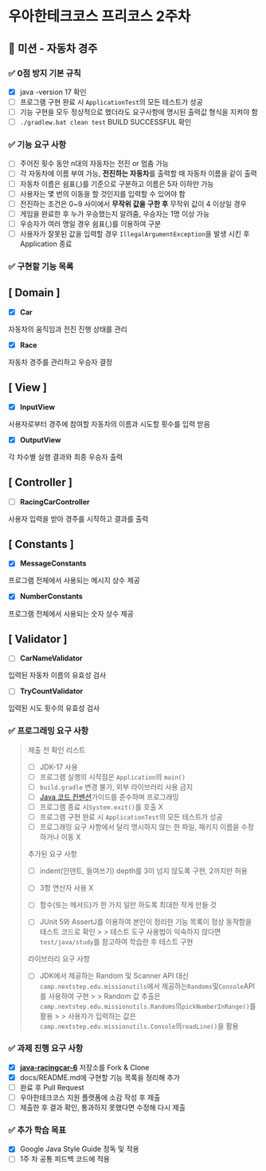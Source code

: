 # 우아한테크코스 프리코스 2주차

## 🚗 미션 - 자동차 경주

### ✅ 0점 방지 기본 규칙

- [x]  java -version 17 확인
- [ ]  프로그램 구현 완료 시 `ApplicationTest`의 모든 테스트가 성공
- [ ]  기능 구현을 모두 정상적으로 했더라도 요구사항에 명시된 출력값 형식을 지켜야 함
- [ ]  `./gradlew.bat clean test` BUILD SUCCESSFUL 확인

### ✅ 기능 요구 사항

- [ ]  주어진 횟수 동안 n대의 자동차는 전진 or 멈춤 가능
- [ ]  각 자동차에 이름 부여 가능, **전진하는 자동차**를 출력할 때 자동차 이름을 같이 출력
- [ ]  자동차 이름은 쉼표(,)를 기준으로 구분하고 이름은 5자 이하만 가능
- [ ]  사용자는 몇 번의 이동을 할 것인지를 입력할 수 있어야 함
- [ ]  전진하는 조건은 0~9 사이에서 **무작위 값을 구한 후** 무작위 값이 4 이상일 경우
- [ ]  게임을 완료한 후 누가 우승했는지 알려줌, 우승자는 1명 이상 가능
- [ ]  우승자가 여러 명일 경우 쉼표(,)를 이용하여 구분
- [ ]  사용자가 잘못된 값을 입력할 경우 `IllegalArgumentException`을 발생 시킨 후 Application 종료

### ✅ 구현할 기능 목록

**[ Domain ]**
-

- [x]  **Car**

자동차의 움직임과 전진 진행 상태를 관리

- [x]  **Race**

자동차 경주를 관리하고 우승자 결정

**[ View ]**
-

- [x]  **InputView**

사용자로부터 경주에 참여할 자동차의 이름과 시도할 횟수를 입력 받음

- [x]  **OutputView**

각 차수별 실행 결과와 최종 우승자 출력

**[ Controller ]**
-

- [ ]  **RacingCarController**

사용자 입력을 받아 경주를 시작하고 결과를 출력

**[ Constants ]**
-

- [x]  **MessageConstants**

프로그램 전체에서 사용되는 메시지 상수 제공

- [x]  **NumberConstants**

프로그램 전체에서 사용되는 숫자 상수 제공

**[ Validator ]**
-

- [ ]  **CarNameValidator**

입력된 자동차 이름의 유효성 검사

- [ ]  **TryCountValidator**

입력된 시도 횟수의 유효성 검사

### ✅ 프로그래밍 요구 사항

> 제출 전 확인 리스트
>
> - [ ]  JDK-17 사용
> - [ ]  프로그램 실행의 시작점은 `Application`의 `main()`
> - [ ]  `build.gradle` 변경 불가, 외부 라이브러리 사용 금지
> - [ ]  [Java 코드 컨벤션](https://github.com/woowacourse/woowacourse-docs/tree/master/styleguide/java)가이드를 준수하며 프로그래밍
> - [ ]  프로그램 종료 시`System.exit()`를 호출 X
> - [ ]  프로그램 구현 완료 시 `ApplicationTest`의 모든 테스트가 성공
> - [ ]  프로그래밍 요구 사항에서 달리 명시하지 않는 한 파일, 패키지 이름을 수정하거나 이동 X
>
> 추가된 요구 사항
>
> - [ ]  indent(인덴트, 들여쓰기) depth를 3이 넘지 않도록 구현, 2까지만 허용
> - [ ]  3항 연산자 사용 X
> - [ ]  함수(또는 메서드)가 한 가지 일만 하도록 최대한 작게 만들 것
> - [ ]  JUnit 5와 AssertJ를 이용하여 본인이 정리한 기능 목록이 정상 동작함을 테스트 코드로 확인
    >
    >     테스트 도구 사용법이 익숙하지 않다면`test/java/study`를 참고하여 학습한 후 테스트 구현
>
>
> 라이브러리 요구 사항
>
> - [ ]  JDK에서 제공하는 Random 및 Scanner API 대신`camp.nextstep.edu.missionutils`에서 제공하는`Randoms`및`Console`API를 사용하여 구현
    >
    >     Random 값 추출은`camp.nextstep.edu.missionutils.Randoms`의`pickNumberInRange()`를 활용
    >
    >     사용자가 입력하는 값은`camp.nextstep.edu.missionutils.Console`의`readLine()`을 활용
>

### ✅ 과제 진행 요구 사항

- [x]  **[java-racingcar-6](https://github.com/hoonyworld/java-racingcar-6)** 저장소를 Fork & Clone
- [x]  docs/README.md에 구현할 기능 목록을 정리해 추가
- [ ]  완료 후 Pull Request
- [ ]  우아한테크코스 지원 플랫폼에 소감 작성 후 제출
- [ ]  제출한 후 결과 확인, 통과하지 못했다면 수정해 다시 제출

### ✅ 추가 학습 목표

- [x]  Google Java Style Guide 정독 및 적용
- [ ]  1주 차 공통 피드백 코드에 적용